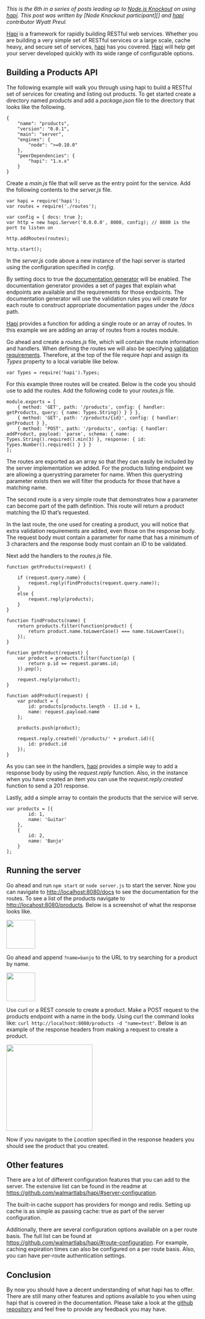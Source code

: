 _This is the 6th in a series of posts leading up to [Node.js Knockout][] on
using [hapi][].  This post was written by [Node Knockout participant][] and [hapi][]
contributor Wyatt Preul._

[Node.js Knockout]: http://nodeknockout.com
[hapi]: http://hapijs.com

[Hapi][] is a framework for rapidly building RESTful web services. Whether you
are building a very simple set of RESTful services or a large scale, cache
heavy, and secure set of services, [hapi][] has you covered.  [Hapi][] will
help get your server developed quickly with its wide range of configurable
options.

## Building a Products API

The following example will walk you through using hapi to build a RESTful set
of services for creating and listing out products. To get started create a
directory named _products_ and add a _package.json_ file to the directory
that looks like the following.

    {
        "name": "products",
        "version": "0.0.1",
        "main": "server",
        "engines": {
            "node": ">=0.10.0"
        },
        "peerDependencies": {
            "hapi": "1.x.x"
        }
    }

Create a _main.js_ file that will serve as the entry point for the service.
Add the following contents to the _server.js_ file.

    var hapi = require('hapi');
    var routes = require('./routes');

    var config = { docs: true };
    var http = new hapi.Server('0.0.0.0', 8080, config); // 8080 is the port to listen on

    http.addRoutes(routes);

    http.start();

In the _server.js_ code above a new instance of the hapi server is started
using the configuration specified in _config_.

By setting docs to true the [documentation generator][] will be enabled. The
documentation generator provides a set of pages that explain what endpoints
are available and the requirements for those endpoints. The documentation
generator will use the validation rules you will create for each route to
construct appropriate documentation pages under the _/docs_ path.

[documentation generator]: https://github.com/walmartlabs/hapi#documentation

[Hapi][] provides a function for adding a single route or an array of routes.
In this example we are adding an array of routes from a routes module.

Go ahead and create a _routes.js_ file, which will contain the route
information and handlers. When defining the routes we will also be specifying
[validation requirements][]. Therefore, at the top of the file require _hapi_
and assign its _Types_ property to a local variable like below.

[validation requirements]: https://github.com/walmartlabs/hapi/#data-validation

    var Types = require('hapi').Types;

For this example three routes will be created. Below is the code you should
use to add the routes. Add the following code to your _routes.js_ file.

    module.exports = [
        { method: 'GET', path: '/products', config: { handler: getProducts, query: { name: Types.String() } } },
        { method: 'GET', path: '/products/{id}', config: { handler: getProduct } },
        { method: 'POST', path: '/products', config: { handler: addProduct, payload: 'parse', schema: { name: Types.String().required().min(3) }, response: { id: Types.Number().required() } } }
    ];

The routes are exported as an array so that they can easily be included by the
server implementation we added. For the products listing endpoint we are
allowing a querystring parameter for name. When this querystring parameter
exists then we will filter the products for those that have a matching name.

The second route is a very simple route that demonstrates how a parameter can
become part of the path definition. This route will return a product matching
the ID that’s requested.

In the last route, the one used for creating a product, you will notice that
extra validation requirements are added, even those on the response body. The
request body must contain a parameter for name that has a minimum of 3
characters and the response body must contain an ID to be validated.

Next add the handlers to the _routes.js_ file.

    function getProducts(request) {

        if (request.query.name) {
            request.reply(findProducts(request.query.name));
        }
        else {
            request.reply(products);
        }
    }

    function findProducts(name) {
        return products.filter(function(product) {
            return product.name.toLowerCase() === name.toLowerCase();
        });
    }

    function getProduct(request) {
        var product = products.filter(function(p) {
            return p.id == request.params.id;
        }).pop();

        request.reply(product);
    }

    function addProduct(request) {
        var product = {
            id: products[products.length - 1].id + 1,
            name: request.payload.name
        };

        products.push(product);

        request.reply.created('/products/' + product.id)({
            id: product.id
        });
    }

As you can see in the handlers, [hapi][] provides a simple way to add a
response body by using the _request.reply_ function. Also, in the instance
when you have created an item you can use the _request.reply.created_ function
to send a 201 response.

Lastly, add a simple array to contain the products that the service will serve.

    var products = [{
            id: 1,
            name: 'Guitar'
        },
        {
            id: 2,
            name: 'Banjo'
        }
    ];

## Running the server

Go ahead and run `npm start` or `node server.js` to start the server.  Now you
can navigate to <http://localhost:8080/docs> to see the documentation for the
routes.  To see a list of the products navigate to
<http://locahost:8080/products>. Below is a screenshot of what the response
looks like.

<img src="https://raw.github.com/wpreul/hapi-example/master/images/products.png" height="75px" width="auto" />

Go ahead and append `?name=banjo` to the URL to try searching for a product by
name.

<img src="https://raw.github.com/wpreul/hapi-example/master/images/banjo.png" height="75px" width="auto" />

Use curl or a REST console to create a product. Make a POST request to the
products endpoint with a name in the body. Using curl the command looks like:
`curl http://localhost:8080/products -d "name=test"`. Below is an example of
the response headers from making a request to create a product.

<img src="https://raw.github.com/wpreul/hapi-example/master/images/headers.png" height="225px" width="auto" />

Now if you navigate to the _Location_ specified in the response headers you
should see the product that you created.

## Other features

There are a lot of different configuration features that you can add to the
server.  The extensive list can be found in the readme at
<https://github.com/walmartlabs/hapi/#server-configuration>.

The built-in cache support has providers for mongo and redis. Setting up cache
is as simple as passing cache: true as part of the server configuration.

Additionally, there are several configuration options available on a per route
basis.  The full list can be found at
<https://github.com/walmartlabs/hapi/#route-configuration>. For example,
caching expiration times can also be configured on a per route basis. Also,
you can have per-route authentication settings.

## Conclusion

By now you should have a decent understanding of what hapi has to offer.
There are still many other features and options available to you when using
hapi that is covered in the documentation.  Please take a look at the
[github repository][] and feel free to provide any feedback you may have.

[github repository]: https://github.com/wpreul/hapi-example
